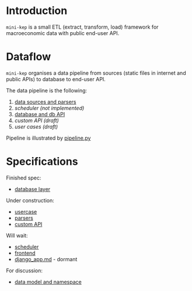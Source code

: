 Introduction 
============

```mini-kep``` is a small ETL (extract, transform, load) framework for 
macroeconomic data with public end-user API.

Dataflow 
========
```mini-kep``` organises a data pipeline from sources 
(static files in internet and public APIs) to database to end-user API. 

The data pipeline is the following:

 1. [data sources and parsers](https://github.com/mini-kep/) 
 2. *scheduler (not implemented)*
 3. [database and db API](https://github.com/mini-kep/db)
 4. *custom API (draft)*
 5. *user cases (draft)* 

Pipeline is illustrated by [pipeline.py](https://github.com/mini-kep/intro/blob/master/pipeline/pipeline.py)
 
Specifications
==============

Finished spec:
- [database layer](database.md)

Under construction:
- [usercase](usercase.md)
- [parsers](parsers.md)
- [custom API](custom_API.md)

Will wait:
- [scheduler](scheduler.md)
- [frontend](frontend.md)
- [django_app.md](django_app.md) - dormant

For discussion:
- [data model and namespace](datamodel_and_namespace.md)
